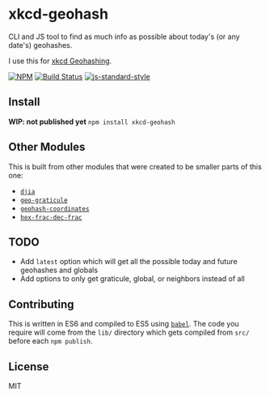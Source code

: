 xkcd-geohash
=========================

CLI and JS tool to find as much info as possible about today's (or any date's) geohashes.

I use this for [xkcd Geohashing](https://xkcd.com/426/).

[![NPM](https://nodei.co/npm/xkcd-geohash.png)](https://nodei.co/npm/xkcd-geohash/)
[![Build Status](https://travis-ci.org/lukekarrys/xkcd-geohash.png?branch=master)](https://travis-ci.org/lukekarrys/xkcd-geohash)
[![js-standard-style](https://img.shields.io/badge/code%20style-standard-brightgreen.svg?style=flat)](https://github.com/feross/standard)


## Install

**WIP: not published yet**
`npm install xkcd-geohash`


## Other Modules

This is built from other modules that were created to be smaller parts of this one:

- [`djia`](https://www.npmjs.com/package/djia)
- [`geo-graticule`](https://www.npmjs.com/package/geo-graticule)
- [`geohash-coordinates`](https://www.npmjs.com/package/geohash-coordinates)
- [`hex-frac-dec-frac`](https://www.npmjs.com/package/hex-frac-dec-frac)


## TODO

- Add `latest` option which will get all the possible today and future geohashes and globals
- Add options to only get graticule, global, or neighbors instead of all


## Contributing

This is written in ES6 and compiled to ES5 using [`babel`](https://babeljs.io/). The code you require will come from the `lib/` directory which gets compiled from `src/` before each `npm publish`.


## License

MIT